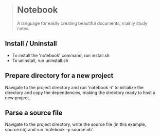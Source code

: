 > # Notebook
> A language for easily creating beautiful documents, mainly study notes.


## Install / Uninstall
- To install the 'notebook' command, run install.sh
- To uninstall, run uninstall.sh


## Prepare directory for a new project
Navigate to the project directory and run 'notebook -i' to initialize the directory and copy the dependencies, making the directory ready to host a new project.


## Parse a source file
Navigate to the project directory, write the source file (in this example, source.nb) and run 'notebook -p source.nb'.
